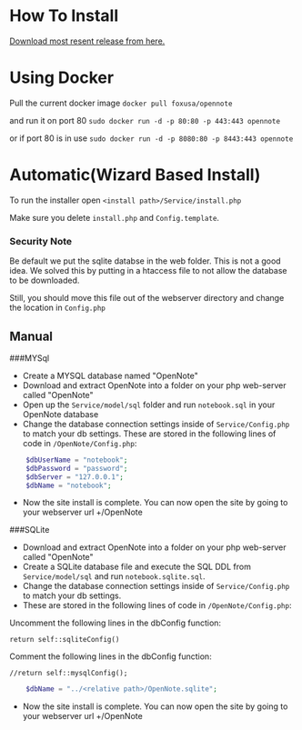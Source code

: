 # How To Install
[Download most resent release from here.][Download]

# Using Docker
Pull the current docker image 
`docker pull foxusa/opennote`

and run it on port 80
`sudo docker run -d -p 80:80 -p 443:443 opennote`

or if port 80 is in use
`sudo docker run -d -p 8080:80 -p 8443:443 opennote`

# Automatic(Wizard Based Install)
To run the installer open
`<install path>/Service/install.php`

Make sure you delete `install.php` and `Config.template`.

### Security Note
Be default we put the sqlite databse in the web folder. This is not a good idea. We solved this by putting in a htaccess file to not allow the database to be downloaded.

Still, you should move this file out of the webserver directory and change the location in `Config.php`

## Manual
###MYSql
- Create a MYSQL database named "OpenNote"
- Download and extract OpenNote into a folder on your php web-server called "OpenNote"
- Open up the `Service/model/sql` folder and run `notebook.sql` in your OpenNote database
- Change the database connection settings inside of `Service/Config.php` to match your db settings.
These are stored in the following lines of code in `/OpenNote/Config.php`:
```php
	$dbUserName = "notebook";
	$dbPassword = "password";
	$dbServer = "127.0.0.1";
	$dbName = "notebook";
```
			
- Now the site install is complete. You can now open the site by going to your webserver url +/OpenNote

###SQLite
- Download and extract OpenNote into a folder on your php web-server called "OpenNote"
- Create a SQLite database file and execute the SQL DDL from `Service/model/sql` and run `notebook.sqlite.sql`.
- Change the database connection settings inside of `Service/Config.php` to match your db settings.
- These are stored in the following lines of code in `/OpenNote/Config.php`:

Uncomment the following lines in the dbConfig function:

`return self::sqliteConfig()`

Comment the following lines in the dbConfig function:

`//return self::mysqlConfig();`

```php
	$dbName = "../<relative path>/OpenNote.sqlite";
```
			
- Now the site install is complete. You can now open the site by going to your webserver url +/OpenNote

[Download]: https://github.com/FoxUSA/OpenNote/releases
